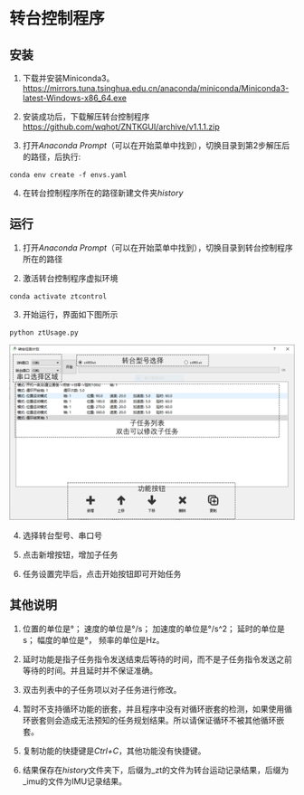 # 转台控制程序

## 安装

1. 下载并安装Miniconda3。<https://mirrors.tuna.tsinghua.edu.cn/anaconda/miniconda/Miniconda3-latest-Windows-x86_64.exe>

2. 安装成功后，下载解压转台控制程序<https://github.com/wqhot/ZNTKGUI/archive/v1.1.1.zip>

3. 打开*Anaconda Prompt*（可以在开始菜单中找到），切换目录到第2步解压后的路径，后执行:

```
conda env create -f envs.yaml
```
4. 在转台控制程序所在的路径新建文件夹*history*

## 运行

1. 打开*Anaconda Prompt*（可以在开始菜单中找到），切换目录到转台控制程序所在的路径

2. 激活转台控制程序虚拟环境
```
conda activate ztcontrol
```
3. 开始运行，界面如下图所示

```
python ztUsage.py
```

![界面图](https://github.com/wqhot/ZNTKGUI/blob/v1.1.1/docs/gui.PNG)

4. 选择转台型号、串口号

5. 点击新增按钮，增加子任务

6. 任务设置完毕后，点击开始按钮即可开始任务

## 其他说明

1. 位置的单位是°； 速度的单位是°/s； 加速度的单位是°/s^2； 延时的单位是s； 幅度的单位是°， 频率的单位是Hz。

2. 延时功能是指子任务指令发送结束后等待的时间，而不是子任务指令发送之前等待的时间。并且延时并不保证准确。

3. 双击列表中的子任务项以对子任务进行修改。

4. 暂时不支持循环功能的嵌套，并且程序中没有对循环嵌套的检测，如果使用循环嵌套则会造成无法预知的任务规划结果。所以请保证循环不被其他循环嵌套。

5. 复制功能的快捷键是*Ctrl+C*，其他功能没有快捷键。

6. 结果保存在*history*文件夹下，后缀为_zt的文件为转台运动记录结果，后缀为_imu的文件为IMU记录结果。
